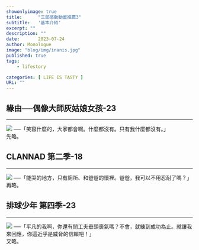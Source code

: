 ```yaml
---
showonlyimage: true
title:      "三部感動動畫推薦3"
subtitle:   '基本介紹'
excerpt: ""
description: ""
date:       2023-07-24
author: Monologue    
image: "blog/img/inanis.jpg"
published: true 
tags:
    - lifestory

categories: [ LIFE IS TASTY ]
URL: ""
---
```


## 緣由──偶像大師灰姑娘女孩-23
---
[![](https://i.imgur.com/IrcplTM.jpeg)](https://www.youtube.com/watch?v=l54pcBFv3NY&ab_channel=%E9%9A%A8%E6%83%A1%E3%81%9A%E3%81%84%E3%81%82%E3%81%8F) ──「笑容什麼的，大家都會啊。什麼都沒有。只有我什麼都沒有。」  
先略。  
## CLANNAD 第二季-18
***
[![](https://static1.cbrimages.com/wordpress/wp-content/uploads/2022/08/Tomoya-and-Ushio-crying-and-hugging-each-other-from-Clannad.jpg)](https://www.youtube.com/watch?v=2_Vy3bfLwTI&ab_channel=%E4%BA%B2%E4%BA%B2%E5%B0%8F%E9%9B%A8F) ──「能哭的地方，只有廁所、和爸爸的懷裡。爸爸，我可以不用忍耐了嗎？」  
再略。  
## 排球少年 第四季-23
***
[![](https://i.ytimg.com/vi/pQldDdlEYfs/maxresdefault.jpg)](https://www.youtube.com/watch?v=v3DKBpLb7Zc&ab_channel=Kage_Hina) ──「平凡的我啊，你還有閒工夫垂頭喪氣嗎？不會，就練到成功為止。就讓我來回應，你這近乎是威脅的信賴吧！」  
又略。  



<!--more-->
